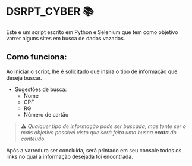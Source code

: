 # DSRPT_CYBER :books:

Este é um script escrito em Python e Selenium que tem como objetivo varrer alguns sites em busca de dados vazados.

## Como funciona: 

Ao iniciar o script, lhe é solicitado que insira o tipo de informação que deseja buscar.

- Sugestões de busca: 
  * Nome
  * CPF
  * RG
  * Número de cartão
  
> :warning: _Qualquer tipo de informação pode ser buscada, mas tente ser o mais objetivo possível visto que será feita uma busca **exata** do conteúdo._

Após a varredura ser concluída, será printado em seu console todos os links no qual a informação desejada foi encontrada. 
